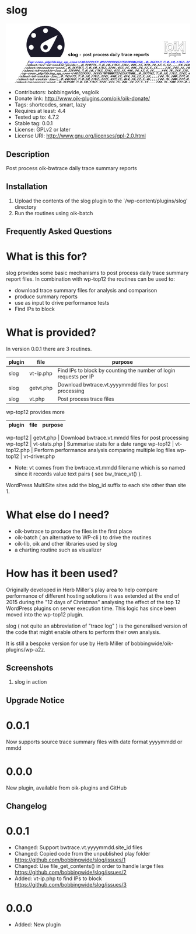 # slog 
![banner](https://raw.githubusercontent.com/bobbingwide/slog/master/assets/slog-banner-772x250.jpg)
* Contributors: bobbingwide, vsgloik
* Donate link: http://www.oik-plugins.com/oik/oik-donate/
* Tags: shortcodes, smart, lazy
* Requires at least: 4.4
* Tested up to: 4.7.2
* Stable tag: 0.0.1
* License: GPLv2 or later
* License URI: http://www.gnu.org/licenses/gpl-2.0.html

## Description 
Post process oik-bwtrace daily trace summary reports

## Installation 
1. Upload the contents of the slog plugin to the `/wp-content/plugins/slog' directory
1. Run the routines using oik-batch

## Frequently Asked Questions 

# What is this for? 

slog provides some basic mechanisms to post process daily trace summary report files.
In combination with wp-top12 the routines can be used to:

* download trace summary files for analysis and comparison
* produce summary reports
* use as input to drive performance tests
* Find IPs to block

# What is provided? 

In version 0.0.1 there are 3 routines.

plugin    | file         | purpose
--------- | ------------ | ----------
slog      | vt-ip.php    | Find IPs to block by counting the number of login requests per IP
slog      | getvt.php    | Download bwtrace.vt.yyyymmdd files for post processing
slog      | vt.php       | Post process trace files


wp-top12 provides more

plugin    | file         | purpose
--------- | ------------ | ----------


wp-top12  | getvt.php    | Download bwtrace.vt.mmdd files for post processing
wp-top12  | vt-stats.php | Summarise stats for a date range
wp-top12  | vt-top12.php | Perform performance analysis comparing multiple log files
wp-top12  | vt-driver.php

* Note: vt comes from the bwtrace.vt.mmdd filename which is so named since it records
value text pairs ( see bw_trace_vt() ).

WordPress MultiSite sites add the blog_id suffix to each site other than site 1.





# What else do I need? 

* oik-bwtrace to produce the files in the first place
* oik-batch ( an alternative to WP-cli ) to drive the routines
* oik-lib, oik and other libraries used by slog
* a charting routine such as visualizer

# How has it been used? 
Originally developed in Herb Miller's play area to help compare performance of different hosting solutions
it was extended at the end of 2015 during the "12 days of Christmas" analysing the effect of the top 12
WordPress plugins on server execution time. This logic has since been moved into the wp-top12 plugin.

slog ( not quite an abbreviation of "trace log" ) is the generalised version of the code that might enable
others to perform their own analysis.

It is still a bespoke version for use by Herb Miller of bobbingwide/oik-plugins/wp-a2z.


## Screenshots 
1. slog in action

## Upgrade Notice 
# 0.0.1 
Now supports source trace summary files with date format yyyymmdd or mmdd

# 0.0.0 
New plugin, available from oik-plugins and GitHub

## Changelog 
# 0.0.1 
* Changed: Support bwtrace.vt.yyyymmdd.site_id files
* Changed: Copied code from the unpublished play folder https://github.com/bobbingwide/slog/issues/1
* Changed: Use file_get_contents() in order to handle large files https://github.com/bobbingwide/slog/issues/2
* Added: vt-ip.php to find IPs to block https://github.com/bobbingwide/slog/issues/3

# 0.0.0 
* Added: New plugin

